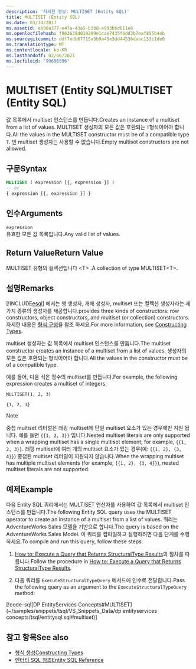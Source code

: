```yaml
---
description: '자세한 정보: MULTISET (Entity SQL)'
title: MULTISET (Entity SQL)
ms.date: 03/30/2017
ms.assetid: eb90a377-e47a-43a5-b308-e993b6d611e6
ms.openlocfilehash: f963638d018299e1cae7435f6dd3b7eaf855b4eb
ms.sourcegitcommit: ddf7edb67715a5b9a45e3dd44536dabc153c1de0
ms.translationtype: MT
ms.contentlocale: ko-KR
ms.lasthandoff: 02/06/2021
ms.locfileid: "99696596"
---
```

# <a name="multiset-entity-sql"></a><span data-ttu-id="b2ffb-103">MULTISET (Entity SQL)</span><span class="sxs-lookup"><span data-stu-id="b2ffb-103">MULTISET (Entity SQL)</span></span>

<span data-ttu-id="b2ffb-104">값 목록에서 multiset 인스턴스를 만듭니다.</span><span class="sxs-lookup"><span data-stu-id="b2ffb-104">Creates an instance of a multiset from a list of values.</span></span> <span data-ttu-id="b2ffb-105">MULTISET 생성자의 모든 값은 호환되는 `T`형식이어야 합니다.</span><span class="sxs-lookup"><span data-stu-id="b2ffb-105">All the values in the MULTISET constructor must be of a compatible type `T`.</span></span> <span data-ttu-id="b2ffb-106">빈 multiset 생성자는 사용할 수 없습니다.</span><span class="sxs-lookup"><span data-stu-id="b2ffb-106">Empty multiset constructors are not allowed.</span></span>

## <a name="syntax"></a><span data-ttu-id="b2ffb-107">구문</span><span class="sxs-lookup"><span data-stu-id="b2ffb-107">Syntax</span></span>

```sql
MULTISET ( expression [{, expression }] )
-- or
{ expression [{, expression }] }
```

## <a name="arguments"></a><span data-ttu-id="b2ffb-108">인수</span><span class="sxs-lookup"><span data-stu-id="b2ffb-108">Arguments</span></span>

`expression`  
 <span data-ttu-id="b2ffb-109">유효한 모든 값 목록입니다.</span><span class="sxs-lookup"><span data-stu-id="b2ffb-109">Any valid list of values.</span></span>

## <a name="return-value"></a><span data-ttu-id="b2ffb-110">Return Value</span><span class="sxs-lookup"><span data-stu-id="b2ffb-110">Return Value</span></span>

<span data-ttu-id="b2ffb-111">MULTISET 유형의 컬렉션입니다 \<T> .</span><span class="sxs-lookup"><span data-stu-id="b2ffb-111">A collection of type MULTISET\<T>.</span></span>

## <a name="remarks"></a><span data-ttu-id="b2ffb-112">설명</span><span class="sxs-lookup"><span data-stu-id="b2ffb-112">Remarks</span></span>

<!-- markdownlint-disable DOCSMD001 -->

[!INCLUDE[esql](../../../../../../includes/esql-md.md)] <span data-ttu-id="b2ffb-113">에서는 행 생성자, 개체 생성자, multiset 또는 컬렉션 생성자라는 세 가지 종류의 생성자를 제공합니다.</span><span class="sxs-lookup"><span data-stu-id="b2ffb-113">provides three kinds of constructors: row constructors, object constructors, and multiset (or collection) constructors.</span></span> <span data-ttu-id="b2ffb-114">자세한 내용은 [형식 구성](constructing-types-entity-sql.md)을 참조 하세요.</span><span class="sxs-lookup"><span data-stu-id="b2ffb-114">For more information, see [Constructing Types](constructing-types-entity-sql.md).</span></span>

<span data-ttu-id="b2ffb-115">multiset 생성자는 값 목록에서 multiset 인스턴스를 만듭니다.</span><span class="sxs-lookup"><span data-stu-id="b2ffb-115">The multiset constructor creates an instance of a multiset from a list of values.</span></span> <span data-ttu-id="b2ffb-116">생성자의 모든 값은 호환되는 형식이어야 합니다.</span><span class="sxs-lookup"><span data-stu-id="b2ffb-116">All the values in the constructor must be of a compatible type.</span></span>

<span data-ttu-id="b2ffb-117">예를 들어, 다음 식은 정수의 multiset를 만듭니다.</span><span class="sxs-lookup"><span data-stu-id="b2ffb-117">For example, the following expression creates a multiset of integers.</span></span>

`MULTISET(1, 2, 3)`

`{1, 2, 3}`

> [!NOTE]
> <span data-ttu-id="b2ffb-118">중첩 multiset 리터럴은 래핑 multiset에 단일 multiset 요소가 있는 경우에만 지원 됩니다. 예를 들면 `{{1, 2, 3}}` 입니다.</span><span class="sxs-lookup"><span data-stu-id="b2ffb-118">Nested multiset literals are only supported when a wrapping multiset has a single multiset element; for example, `{{1, 2, 3}}`.</span></span> <span data-ttu-id="b2ffb-119">래핑 multiset에 여러 개의 multiset 요소가 있는 경우(예: `{{1, 2}, {3, 4}}`) 중첩된 multiset 리터럴이 지원되지 않습니다.</span><span class="sxs-lookup"><span data-stu-id="b2ffb-119">When the wrapping multiset has multiple multiset elements (for example, `{{1, 2}, {3, 4}}`), nested multiset literals are not supported.</span></span>

## <a name="example"></a><span data-ttu-id="b2ffb-120">예제</span><span class="sxs-lookup"><span data-stu-id="b2ffb-120">Example</span></span>

<span data-ttu-id="b2ffb-121">다음 Entity SQL 쿼리에서는 MULTISET 연산자를 사용하여 값 목록에서 multiset 인스턴스를 만듭니다.</span><span class="sxs-lookup"><span data-stu-id="b2ffb-121">The following Entity SQL query uses the MULTISET operator to create an instance of a multiset from a list of values.</span></span> <span data-ttu-id="b2ffb-122">쿼리는 AdventureWorks Sales 모델을 기반으로 합니다.</span><span class="sxs-lookup"><span data-stu-id="b2ffb-122">The query is based on the AdventureWorks Sales Model.</span></span> <span data-ttu-id="b2ffb-123">이 쿼리를 컴파일하고 실행하려면 다음 단계를 수행하세요.</span><span class="sxs-lookup"><span data-stu-id="b2ffb-123">To compile and run this query, follow these steps:</span></span>

1. <span data-ttu-id="b2ffb-124">[How to: Execute a Query that Returns StructuralType Results](../how-to-execute-a-query-that-returns-structuraltype-results.md)의 절차를 따릅니다.</span><span class="sxs-lookup"><span data-stu-id="b2ffb-124">Follow the procedure in [How to: Execute a Query that Returns StructuralType Results](../how-to-execute-a-query-that-returns-structuraltype-results.md).</span></span>

2. <span data-ttu-id="b2ffb-125">다음 쿼리를 `ExecuteStructuralTypeQuery` 메서드에 인수로 전달합니다.</span><span class="sxs-lookup"><span data-stu-id="b2ffb-125">Pass the following query as an argument to the `ExecuteStructuralTypeQuery` method:</span></span>

[!code-sql[DP EntityServices Concepts#MULTISET](~/samples/snippets/tsql/VS_Snippets_Data/dp entityservices concepts/tsql/entitysql.sql#multiset)]

## <a name="see-also"></a><span data-ttu-id="b2ffb-126">참고 항목</span><span class="sxs-lookup"><span data-stu-id="b2ffb-126">See also</span></span>

- [<span data-ttu-id="b2ffb-127">형식 생성</span><span class="sxs-lookup"><span data-stu-id="b2ffb-127">Constructing Types</span></span>](constructing-types-entity-sql.md)
- [<span data-ttu-id="b2ffb-128">엔터티 SQL 참조</span><span class="sxs-lookup"><span data-stu-id="b2ffb-128">Entity SQL Reference</span></span>](entity-sql-reference.md)
